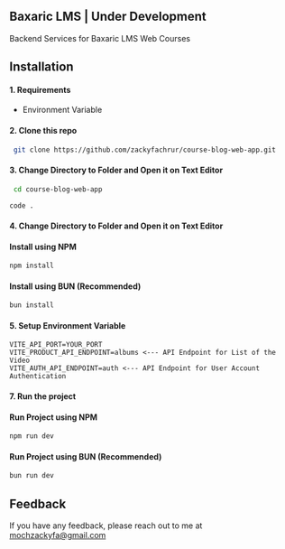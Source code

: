 ## Baxaric LMS | Under Development
Backend Services for Baxaric LMS Web Courses
## Installation

#### 1. **Requirements**
* Environment Variable

#### 2. **Clone** this repo
```bash
 git clone https://github.com/zackyfachrur/course-blog-web-app.git
```


#### 3. **Change Directory** to **Folder** and Open it on **Text Editor**
```bash
 cd course-blog-web-app
```
```bash
code .
```

#### 4. **Change Directory** to **Folder** and Open it on **Text Editor**
#### Install using NPM
```bash
npm install
```

#### Install using BUN (Recommended)
```bash
bun install
```

#### 5. **Setup** Environment Variable
```env
VITE_API_PORT=YOUR_PORT
VITE_PRODUCT_API_ENDPOINT=albums <--- API Endpoint for List of the Video
VITE_AUTH_API_ENDPOINT=auth <--- API Endpoint for User Account Authentication
```

#### 7. **Run** the **project**
#### Run Project using NPM
```bash
npm run dev
```

#### Run Project using BUN (Recommended)
```bash
bun run dev
```

## Feedback

If you have any feedback, please reach out to me at mochzackyfa@gmail.com

